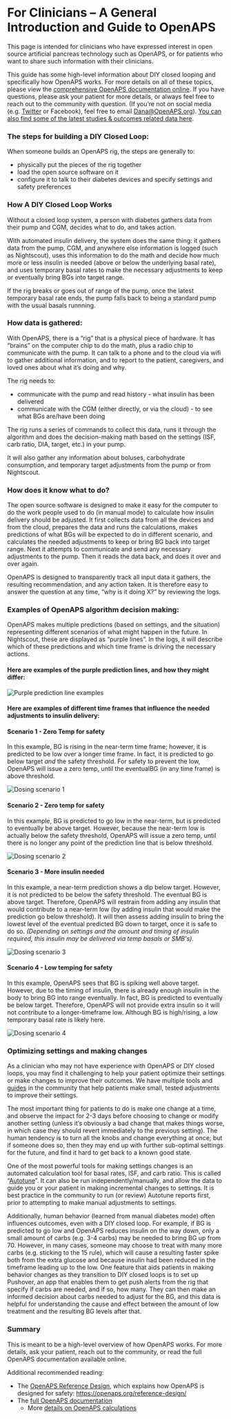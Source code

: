 # For Clinicians – A General Introduction and Guide to OpenAPS

This page is intended for clinicians who have expressed interest in open source artificial pancreas technology such as OpenAPS, or for patients who want to share such information with their clinicians. 

This guide has some high-level information about DIY closed looping and specifically how OpenAPS works. For more details on all of these topics, please view the [comprehensive OpenAPS documentation online](http://openaps.readthedocs.io/en/latest/index.html). If you have questions, please ask your patient for more details, or always feel free to reach out to the community with question. (If you’re not on social media (e.g. [Twitter](https://twitter.com/OpenAPS) or Facebook), feel free to email Dana@OpenAPS.org). [You can also find some of the latest studies & outcomes related data here](https://openaps.org/outcomes/).

### The steps for building a DIY Closed Loop:

When someone builds an OpenAPS rig, the steps are generally to:
*	physically put the pieces of the rig together
*	load the open source software on it
*	configure it to talk to their diabetes devices and specify settings and safety preferences

### How A DIY Closed Loop Works

Without a closed loop system, a person with diabetes gathers data from their pump and CGM, decides what to do, and takes action.

With automated insulin delivery, the system does the same thing: it gathers data from the pump, CGM, and anywhere else information is logged (such as Nightscout), uses this information to do the math and decide how much more or less insulin is needed (above or below the underlying basal rate), and uses temporary basal rates to make the necessary adjustments to keep or eventually bring BGs into target range.

If the rig breaks or goes out of range of the pump, once the latest temporary basal rate ends, the pump falls back to being a standard pump with the usual basals runnning. 

### How data is gathered:

With OpenAPS, there is a “rig” that is a physical piece of hardware. It has “brains” on the computer chip to do the math, plus a radio chip to communicate with the pump.  It can talk to a phone and to the cloud via wifi to gather additional information, and to report to the patient, caregivers, and loved ones about what it’s doing and why.

The rig needs to:
*	communicate with the pump and read history - what insulin has been delivered
*	communicate with the CGM (either directly, or via the cloud) - to see what BGs are/have been doing

The rig runs a series of commands to collect this data, runs it through the algorithm and does the decision-making math based on the settings (ISF, carb ratio, DIA, target, etc.) in your pump.

It will also gather any information about boluses, carbohydrate consumption, and temporary target adjustments from the pump or from Nightscout.

### How does it know what to do? 

The open source software is designed to make it easy for the computer to do the work people used to do (in manual mode) to calculate how insulin delivery should be adjusted. It first collects data from all the devices and from the cloud, prepares the data and runs the calculations, makes predictions of what BGs will be expected to do in different scenario, and calculates the needed adjustments to keep or bring BG back into target range. Next it attempts to communicate and send any necessary adjustments to the pump. Then it reads the data back, and does it over and over again. 

OpenAPS is designed to transparently track all input data it gathers, the resulting recommendation, and any action taken. It is therefore easy to answer the question at any time, “why is it doing X?” by reviewing the logs.

### Examples of OpenAPS algorithm decision making:

OpenAPS makes multiple predictions (based on settings, and the situation) representing different scenarios of what might happen in the future. In Nightscout, these are displayed as “purple lines”. In the logs, it will describe which of these predictions and which time frame is driving the necessary actions.

#### Here are examples of the purple prediction lines, and how they might differ:

![Purple prediction line examples](../Images/Prediction_lines.jpg)

#### Here are examples of different time frames that influence the needed adjustments to insulin delivery:

#### Scenario 1 - Zero Temp for safety

In this example, BG is rising in the near-term time frame; however, it is predicted to be low over a longer time frame. In fact, it is predicted to go below target *and* the safety threshold. For safety to prevent the low, OpenAPS will issue a zero temp, until the eventualBG (in any time frame) is above threshold.

![Dosing scenario 1](../Images/Dosing_scenario_1.jpg)

#### Scenario 2 - Zero temp for safety

In this example, BG is predicted to go low in the near-term, but is predicted to eventually be above target. However, because the near-term low is actually below the safety threshold, OpenAPS will issue a zero temp, until there is no longer any point of the prediction line that is below threshold.

![Dosing scenario 2](../Images/Dosing_scenario_2.jpg)

#### Scenario 3 - More insulin needed

In this example, a near-term prediction shows a dip below target. However, it is not predicted to be below the safety threshold. The eventual BG is above target. Therefore, OpenAPS will restrain from adding any insulin that would contribute to a near-term low (by adding insulin that would make the prediction go below threshold). It will then assess adding insulin to bring the lowest level of the eventual predicted BG down to target, once it is safe to do so. *(Depending on settings and the amount and timing of insulin required, this insulin may be delivered via temp basals or SMB's).*

![Dosing scenario 3](../Images/Dosing_scenario_3.jpg)

#### Scenario 4 - Low temping for safety

In this example, OpenAPS sees that BG is spiking well above target. However, due to the timing of insulin, there is already enough insulin in the body to bring BG into range eventually. In fact, BG is predicted to eventually be below target. Therefore, OpenAPS will not provide extra insulin so it will not contribute to a longer-timeframe low. Although BG is high/rising, a low temporary basal rate is likely here.

![Dosing scenario 4](../Images/Dosing_scenario_4.jpg)

### Optimizing settings and making changes 

As a clinician who may not have experience with OpenAPS or DIY closed loops, you may find it challenging to help your patient optimize their settings or make changes to improve their outcomes. We have multiple tools and [guides](http://openaps.readthedocs.io/en/latest/docs/Customize-Iterate/optimize-your-settings.html) in the community that help patients make small, tested adjustments to improve their settings. 

The most important thing for patients to do is make one change at a time, and observe the impact for 2-3 days before choosing to change or modify another setting (unless it’s obviously a bad change that makes things worse, in which case they should revert immediately to the previous setting). The human tendency is to turn all the knobs and change everything at once; but if someone does so, then they may end up with further sub-optimal settings for the future, and find it hard to get back to a known good state.

One of the most powerful tools for making settings changes is an automated calculation tool for basal rates, ISF, and carb ratio. This is called “[Autotune](http://openaps.readthedocs.io/en/latest/docs/Customize-Iterate/autotune.html)”. It can also be run independently/manually, and allow the data to guide you or your patient in making incremental changes to settings. It is best practice in the community to run (or review) Autotune reports first, prior to attempting to make manual adjustments to settings.

Additionally, human behavior (learned from manual diabetes mode) often influences outcomes, even with a DIY closed loop. For example, if BG is predicted to go low and OpenAPS reduces insulin on the way down, only a small amount of carbs (e.g. 3-4 carbs) may be needed to bring BG up from 70. However, in many cases, someone may choose to treat with many more carbs (e.g. sticking to the 15 rule), which will cause a resulting faster spike both from the extra glucose and because insulin had been reduced in the timeframe leading up to the low. One feature that aids patients in making behavior changes as they transition to DIY closed loops is to set up Pushover, an app that enables them to get push alerts from the rig that specify if carbs are needed, and if so, how many. They can then make an informed decision about carbs needed to adjust for the BG, and this data is helpful for understanding the cause and effect between the amount of low treatment and the resulting BG levels after that. 

### Summary

This is meant to be a high-level overview of how OpenAPS works. For more details, ask your patient, reach out to the community, or read the full OpenAPS documentation available online.

Additional recommended reading:
* The [OpenAPS Reference Design](https://OpenAPS.org/reference-design/), which explains how OpenAPS is designed for safety: https://openaps.org/reference-design/
* The [full OpenAPS documentation](http://openaps.readthedocs.io/en/latest/index.html)
  * More [details on OpenAPS calculations](http://openaps.readthedocs.io/en/latest/docs/While%20You%20Wait%20For%20Gear/Understand-determine-basal.html#understanding-the-determine-basal-logic)
